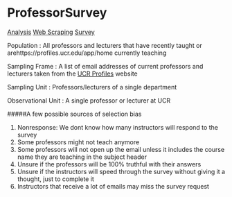 # ProfessorSurvey


[Analysis](./analysis/analysis.md)
[Web Scraping](./webscraper/webscraper.md)
[Survey](./website/website.md)

Population
: All professors and lecturers that have recently taught or arehttps://profiles.ucr.edu/app/home currently teaching

Sampling Frame
: A list of email addresses of current professors and lecturers taken from the [UCR Profiles](https://profiles.ucr.edu/app/home) website

Sampling Unit
: Professors/lecturers of a single department

Observational Unit
: A single professor or lecturer at UCR

#####A few possible sources of selection bias
1. Nonresponse: We dont know how many instructors will respond to the survey
2. Some professors might not teach anymore
3. Some professors will not open up the email unless it includes the course name they are teaching in the subject header
4. Unsure if the professors will be 100% truthful with their answers
5. Unsure if the instructors will speed through the survey without giving it a thought, just to complete it
6. Instructors that receive a lot of emails may miss the survey request